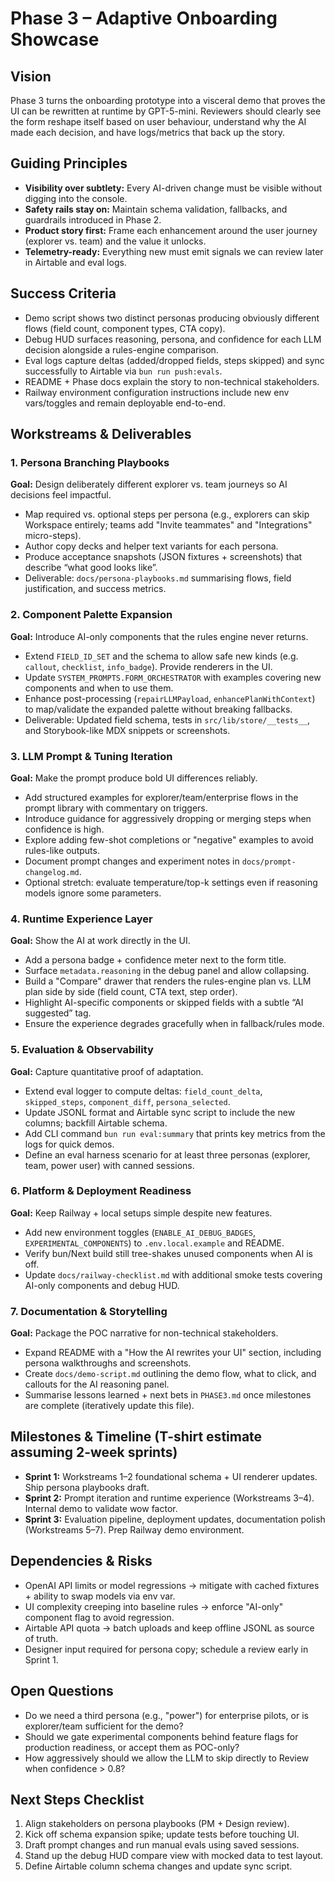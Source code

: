 # Phase 3 – Adaptive Onboarding Showcase

## Vision
Phase 3 turns the onboarding prototype into a visceral demo that proves the UI can be rewritten at runtime by GPT-5-mini. Reviewers should clearly see the form reshape itself based on user behaviour, understand why the AI made each decision, and have logs/metrics that back up the story.

## Guiding Principles
- **Visibility over subtlety:** Every AI-driven change must be visible without digging into the console.
- **Safety rails stay on:** Maintain schema validation, fallbacks, and guardrails introduced in Phase 2.
- **Product story first:** Frame each enhancement around the user journey (explorer vs. team) and the value it unlocks.
- **Telemetry-ready:** Everything new must emit signals we can review later in Airtable and eval logs.

## Success Criteria
- Demo script shows two distinct personas producing obviously different flows (field count, component types, CTA copy).
- Debug HUD surfaces reasoning, persona, and confidence for each LLM decision alongside a rules-engine comparison.
- Eval logs capture deltas (added/dropped fields, steps skipped) and sync successfully to Airtable via `bun run push:evals`.
- README + Phase docs explain the story to non-technical stakeholders.
- Railway environment configuration instructions include new env vars/toggles and remain deployable end-to-end.

## Workstreams & Deliverables

### 1. Persona Branching Playbooks
**Goal:** Design deliberately different explorer vs. team journeys so AI decisions feel impactful.
- Map required vs. optional steps per persona (e.g., explorers can skip Workspace entirely; teams add "Invite teammates" and "Integrations" micro-steps).
- Author copy decks and helper text variants for each persona.
- Produce acceptance snapshots (JSON fixtures + screenshots) that describe “what good looks like”.
- Deliverable: `docs/persona-playbooks.md` summarising flows, field justification, and success metrics.

### 2. Component Palette Expansion
**Goal:** Introduce AI-only components that the rules engine never returns.
- Extend `FIELD_ID_SET` and the schema to allow safe new kinds (e.g. `callout`, `checklist`, `info_badge`). Provide renderers in the UI.
- Update `SYSTEM_PROMPTS.FORM_ORCHESTRATOR` with examples covering new components and when to use them.
- Enhance post-processing (`repairLLMPayload`, `enhancePlanWithContext`) to map/validate the expanded palette without breaking fallbacks.
- Deliverable: Updated field schema, tests in `src/lib/store/__tests__`, and Storybook-like MDX snippets or screenshots.

### 3. LLM Prompt & Tuning Iteration
**Goal:** Make the prompt produce bold UI differences reliably.
- Add structured examples for explorer/team/enterprise flows in the prompt library with commentary on triggers.
- Introduce guidance for aggressively dropping or merging steps when confidence is high.
- Explore adding few-shot completions or "negative" examples to avoid rules-like outputs.
- Document prompt changes and experiment notes in `docs/prompt-changelog.md`.
- Optional stretch: evaluate temperature/top-k settings even if reasoning models ignore some parameters.

### 4. Runtime Experience Layer
**Goal:** Show the AI at work directly in the UI.
- Add a persona badge + confidence meter next to the form title.
- Surface `metadata.reasoning` in the debug panel and allow collapsing.
- Build a "Compare" drawer that renders the rules-engine plan vs. LLM plan side by side (field count, CTA text, step order).
- Highlight AI-specific components or skipped fields with a subtle “AI suggested” tag.
- Ensure the experience degrades gracefully when in fallback/rules mode.

### 5. Evaluation & Observability
**Goal:** Capture quantitative proof of adaptation.
- Extend eval logger to compute deltas: `field_count_delta`, `skipped_steps`, `component_diff`, `persona_selected`.
- Update JSONL format and Airtable sync script to include the new columns; backfill Airtable schema.
- Add CLI command `bun run eval:summary` that prints key metrics from the logs for quick demos.
- Define an eval harness scenario for at least three personas (explorer, team, power user) with canned sessions.

### 6. Platform & Deployment Readiness
**Goal:** Keep Railway + local setups simple despite new features.
- Add new environment toggles (`ENABLE_AI_DEBUG_BADGES`, `EXPERIMENTAL_COMPONENTS`) to `.env.local.example` and README.
- Verify bun/Next build still tree-shakes unused components when AI is off.
- Update `docs/railway-checklist.md` with additional smoke tests covering AI-only components and debug HUD.

### 7. Documentation & Storytelling
**Goal:** Package the POC narrative for non-technical stakeholders.
- Expand README with a "How the AI rewrites your UI" section, including persona walkthroughs and screenshots.
- Create `docs/demo-script.md` outlining the demo flow, what to click, and callouts for the AI reasoning panel.
- Summarise lessons learned + next bets in `PHASE3.md` once milestones are complete (iteratively update this file).

## Milestones & Timeline (T-shirt estimate assuming 2-week sprints)
- **Sprint 1:** Workstreams 1–2 foundational schema + UI renderer updates. Ship persona playbooks draft.
- **Sprint 2:** Prompt iteration and runtime experience (Workstreams 3–4). Internal demo to validate wow factor.
- **Sprint 3:** Evaluation pipeline, deployment updates, documentation polish (Workstreams 5–7). Prep Railway demo environment.

## Dependencies & Risks
- OpenAI API limits or model regressions → mitigate with cached fixtures + ability to swap models via env var.
- UI complexity creeping into baseline rules → enforce "AI-only" component flag to avoid regression.
- Airtable API quota → batch uploads and keep offline JSONL as source of truth.
- Designer input required for persona copy; schedule a review early in Sprint 1.

## Open Questions
- Do we need a third persona (e.g., "power") for enterprise pilots, or is explorer/team sufficient for the demo?
- Should we gate experimental components behind feature flags for production readiness, or accept them as POC-only?
- How aggressively should we allow the LLM to skip directly to Review when confidence > 0.8?

## Next Steps Checklist
1. Align stakeholders on persona playbooks (PM + Design review).
2. Kick off schema expansion spike; update tests before touching UI.
3. Draft prompt changes and run manual evals using saved sessions.
4. Stand up the debug HUD compare view with mocked data to test layout.
5. Define Airtable column schema changes and update sync script.
